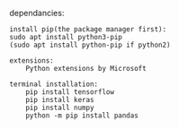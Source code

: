 dependancies:

    install pip(the package manager first):
    sudo apt install python3-pip
    (sudo apt install python-pip if python2)

    extensions:
        Python extensions by Microsoft

    terminal installation:
        pip install tensorflow
        pip install keras
        pip install numpy
        python -m pip install pandas


